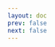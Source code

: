 ```yaml
---
layout: doc
prev: false
next: false
---
```


<CustomItemBox :item="{
  name: '复仇贵族日记页2',
  icon: '/wiki/item/letter_a.png',
  type: '信件',
  description: '',
  params: {
    stack: 1,
    durability: -1 
  },
  obtain: {
    found: [],
    npc: [],
    shop: [],
    gardening: []
  }
}" />
